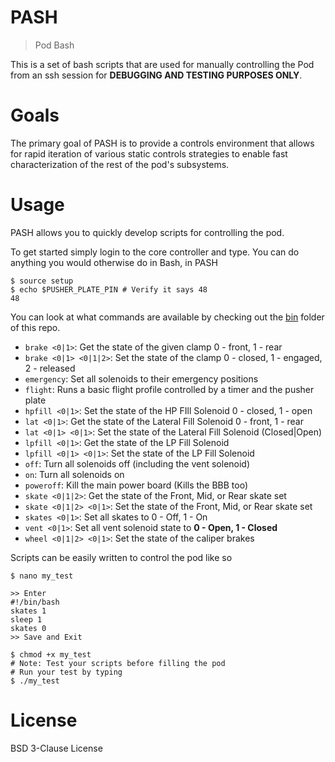 # PASH

> Pod Bash

This is a set of bash scripts that are used for manually controlling the Pod
from an ssh session for **DEBUGGING AND TESTING PURPOSES ONLY**.

# Goals

The primary goal of PASH is to provide a controls environment that allows for
rapid iteration of various static controls strategies to enable fast
characterization of the rest of the pod's subsystems.

# Usage

PASH allows you to quickly develop scripts for controlling the pod.

To get started simply login to the core controller and type. You can do
anything you would otherwise do in Bash, in PASH

```
$ source setup
$ echo $PUSHER_PLATE_PIN # Verify it says 48
48

```

You can look at what commands are available by checking out the [bin](bin/)
folder of this repo.

* `brake <0|1>`: Get the state of the given clamp 0 - front, 1 - rear
* `brake <0|1> <0|1|2>`: Set the state of the clamp 0 - closed, 1 - engaged,
  2 - released
* `emergency`: Set all solenoids to their emergency positions
* `flight`: Runs a basic flight profile controlled by a timer and the pusher plate
* `hpfill <0|1>`: Set the state of the HP FIll Solenoid 0 - closed, 1 - open
* `lat <0|1>`: Get the state of the Lateral Fill Solenoid 0 - front, 1 - rear
* `lat <0|1> <0|1>`: Set the state of the Lateral Fill Solenoid (Closed|Open)
* `lpfill <0|1>`: Get the state of the LP Fill Solenoid
* `lpfill <0|1> <0|1>`: Set the state of the LP Fill Solenoid
* `off`: Turn all solenoids off (including the vent solenoid)
* `on`: Turn all solenoids on
* `poweroff`: Kill the main power board (Kills the BBB too)
* `skate <0|1|2>`:  Get the state of the Front, Mid, or Rear skate set
* `skate <0|1|2> <0|1>`: Set the state of the Front, Mid, or Rear skate set
* `skates <0|1>`: Set all skates to 0 - Off, 1 - On
* `vent <0|1>`: Set all vent solenoid state to **0 - Open, 1 - Closed**
* `wheel <0|1|2> <0|1>`: Set the state of the caliper brakes

Scripts can be easily written to control the pod like so

```
$ nano my_test

>> Enter
#!/bin/bash
skates 1
sleep 1
skates 0
>> Save and Exit

$ chmod +x my_test
# Note: Test your scripts before filling the pod
# Run your test by typing
$ ./my_test
```

# License

BSD 3-Clause License
